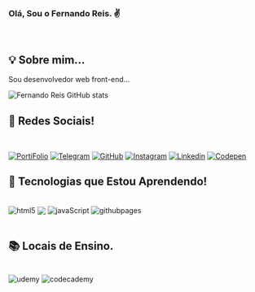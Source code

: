### Olá, Sou o Fernando Reis. ✌️
<br>


## 💡 Sobre mim...

Sou desenvolvedor web front-end...<br>

![Fernando Reis GitHub stats](https://github-readme-stats.vercel.app/api?username=FernandoReis55&show_icons=true&theme=dracula)

## 🔗 Redes Sociais!
<br>

[![PortiFolio](https://img.shields.io/badge/my_portfolio-000?style=for-the-badge&logo=ko-fi&logoColor=white)](https://bityli.com/sGfcY)
[![Telegram](https://img.shields.io/badge/Telegram-2CA5E0?style=for-the-badge&logo=telegram&logoColor=white)](https://bityli.com/FFDRj)
[![GitHub](https://img.shields.io/badge/GitHub-100000?style=for-the-badge&logo=github&logoColor=white)](https://bityli.com/iiy5O)
[![Instagram](https://img.shields.io/badge/Instagram-E4405F?style=for-the-badge&logo=instagram&logoColor=white)](https://bityli.com/cvOfL)
[![Linkedin](https://img.shields.io/badge/LinkedIn-0077B5?style=for-the-badge&logo=linkedin&logoColor=white)](https://bityli.com/44ExA)
[![Codepen](https://img.shields.io/badge/Codepen-000000?style=for-the-badge&logo=codepen&logoColor=white)](https://bityli.com/CDM57)
<br>

## 🧠 Tecnologias que Estou Aprendendo!

<div style="display: inline_block"><br>
    <img align="center" alt="html5" src="https://img.shields.io/badge/HTML5-E34F26?style=for-the-badge&logo=html5&logoColor=white">
<img align="center" src="https://img.shields.io/badge/CSS-239120?&style=for-the-badge&logo=css3&logoColor=white">
<img align="center" alt="javaScript" src="https://img.shields.io/badge/JavaScript-F7DF1E?style=for-the-badge&logo=javascript&logoColor=black">
<img align="center" alt="githubpages" src="https://img.shields.io/badge/GitHub%20Pages-222222?style=for-the-badge&logo=GitHub%20Pages&logoColor=white">

</div>

<br>

## 📚 Locais de Ensino.

<div><br>
    <img align="center" alt="udemy" src="https://img.shields.io/badge/Udemy-EC5252?style=for-the-badge&logo=Udemy&logoColor=white">
<img align="center" alt="codecademy" src="https://img.shields.io/badge/Codecademy-FFF0E5?style=for-the-badge&logo=codecademy&logoColor=black">



</div>


